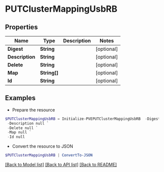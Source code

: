 # PUTClusterMappingUsbRB
## Properties

Name | Type | Description | Notes
------------ | ------------- | ------------- | -------------
**Digest** | **String** |  | [optional] 
**Description** | **String** |  | [optional] 
**Delete** | **String** |  | [optional] 
**Map** | **String[]** |  | [optional] 
**Id** | **String** |  | [optional] 

## Examples

- Prepare the resource
```powershell
$PUTClusterMappingUsbRB = Initialize-PVEPUTClusterMappingUsbRB  -Digest null `
 -Description null `
 -Delete null `
 -Map null `
 -Id null
```

- Convert the resource to JSON
```powershell
$PUTClusterMappingUsbRB | ConvertTo-JSON
```

[[Back to Model list]](../README.md#documentation-for-models) [[Back to API list]](../README.md#documentation-for-api-endpoints) [[Back to README]](../README.md)

